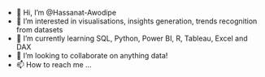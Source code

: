 - 👋 Hi, I’m @Hassanat-Awodipe
- 👀 I’m interested in visualisations, insights generation, trends recognition from datasets
- 🌱 I’m currently learning SQL, Python, Power BI, R, Tableau, Excel and DAX
- 💞️ I’m looking to collaborate on anything data!
- 📫 How to reach me ...

<!---
Hassanat-Awodipe/Hassanat-Awodipe is a ✨ special ✨ repository because its `README.md` (this file) appears on your GitHub profile.
You can click the Preview link to take a look at your changes.
--->
